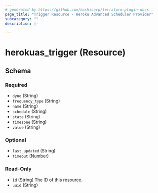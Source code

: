 ```yaml
---
# generated by https://github.com/hashicorp/terraform-plugin-docs
page_title: "Trigger Resource - Heroku Advanced Scheduler Provider"
subcategory: ""
description: |-
  
---
```


# herokuas_trigger (Resource)





<!-- schema generated by tfplugindocs -->
## Schema

### Required

- `dyno` (String)
- `frequency_type` (String)
- `name` (String)
- `schedule` (String)
- `state` (String)
- `timezone` (String)
- `value` (String)

### Optional

- `last_updated` (String)
- `timeout` (Number)

### Read-Only

- `id` (String) The ID of this resource.
- `uuid` (String)


